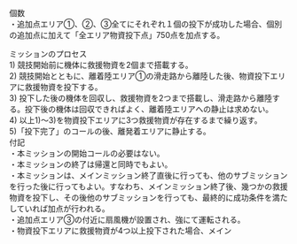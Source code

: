 個数  
・追加点エリア①、②、③全てにそれぞれ１個の投下が成功した場合、個別の追加点に加えて「全エリア物資投下点」750点を加点する。

ミッションのプロセス  
1\) 競技開始前に機体に救援物資を2個まで搭載する。  
2\) 競技開始とともに、離着陸エリア①の滑走路から離陸した後、物資投下エリアに救援物資を投下する。  
3\) 投下した後の機体を回収し、救援物資を2つまで搭載し、滑走路から離陸する。投下後の機体は回収できればよく、離着陸エリアへの静止は求めない。  
4\) 以上1)～3)を物資投下エリアに3つ救援物資が存在するまで繰り返す。  
5)「投下完了」のコールの後、離発着エリアに静止する。  
	付記  
・本ミッションの開始コールの必要はない。  
・本ミッションの終了は帰還と同時でもよい。  
・本ミッションは、メインミッション終了直後に行っても、他のサブミッションを行った後に行ってもよい。すなわち、メインミッション終了後、幾つかの救援物資を投下し、その後他のサブミッションを行っても、最終的に成功条件を満たしていれば加点が行われる。  
・追加点エリア③の付近に扇風機が設置され、強にて運転される。  
・物資投下エリアに救援物資が4つ以上投下された場合、メイン